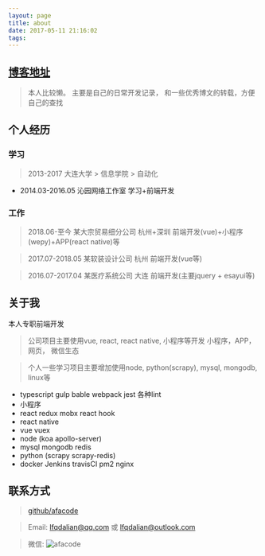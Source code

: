 ```yaml
---
layout: page
title: about
date: 2017-05-11 21:16:02
tags:
---
```

## [博客地址](http://blog.afacode.top)
> 本人比较懒。
主要是自己的日常开发记录， 和一些优秀博文的转载，方便自己的查找

## 个人经历
### 学习
> 2013-2017 大连大学 > 信息学院 > 自动化
- 2014.03-2016.05    沁园网络工作室 学习+前端开发
### 工作
> 2018.06-至今 某大宗贸易细分公司 杭州+深圳 前端开发(vue)+小程序(wepy)+APP(react native)等

> 2017.07-2018.05 某软装设计公司 杭州 前端开发(vue等)

> 2016.07-2017.04 某医疗系统公司 大连 前端开发(主要jquery + esayui等)

## 关于我
本人专职前端开发
> 公司项目主要使用vue, react, react native, 小程序等开发 小程序，APP，网页， 微信生态

> 个人一些学习项目主要增加使用node, python(scrapy), mysql, mongodb, linux等

* typescript gulp bable webpack jest 各种lint
* 小程序
* react redux mobx react hook
* react native
* vue vuex
* node (koa apollo-server)
* mysql mongodb redis
* python (scrapy scrapy-redis)
* docker Jenkins travisCI pm2 nginx

## 联系方式
> [github/afacode](https://github.com/afacode)

> Email: lfqdalian@qq.com 或 lfqdalian@outlook.com

> 微信: ![afacode](http://imgs.afacode.top/WechatIMG4-2019515171327.jpg)


